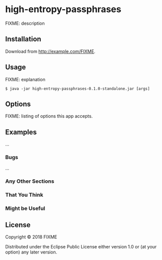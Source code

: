# high-entropy-passphrases

FIXME: description

## Installation

Download from http://example.com/FIXME.

## Usage

FIXME: explanation

    $ java -jar high-entropy-passphrases-0.1.0-standalone.jar [args]

## Options

FIXME: listing of options this app accepts.

## Examples

...

### Bugs

...

### Any Other Sections
### That You Think
### Might be Useful

## License

Copyright © 2018 FIXME

Distributed under the Eclipse Public License either version 1.0 or (at
your option) any later version.
